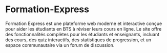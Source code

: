# Formation-Express
Formation Express est une plateforme web moderne et interactive conçue pour aider les étudiants en BTS à réviser leurs cours en ligne. Le site offre des fonctionnalités complètes pour les étudiants et enseignants, incluant des cours, des quiz interactifs, des statistiques de progression, et un espace communautaire via un forum de discussion.
